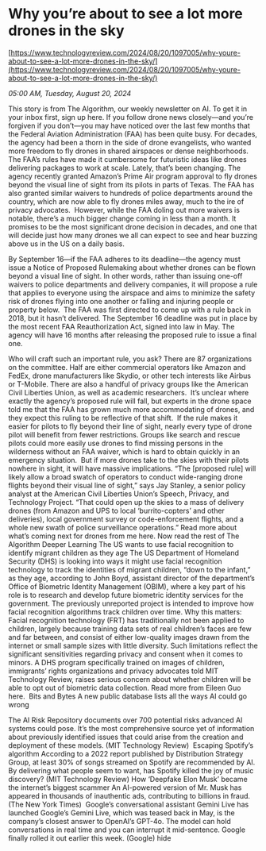 # Why you’re about to see a lot more drones in the sky

[https://www.technologyreview.com/2024/08/20/1097005/why-youre-about-to-see-a-lot-more-drones-in-the-sky/](https://www.technologyreview.com/2024/08/20/1097005/why-youre-about-to-see-a-lot-more-drones-in-the-sky/)

*05:00 AM, Tuesday, August 20, 2024*

This story is from The Algorithm, our weekly newsletter on AI. To get it in your inbox first, sign up here. If you follow drone news closely—and you’re forgiven if you don’t—you may have noticed over the last few months that the Federal Aviation Administration (FAA) has been quite busy. For decades, the agency had been a thorn in the side of drone evangelists, who wanted more freedom to fly drones in shared airspaces or dense neighborhoods. The FAA’s rules have made it cumbersome for futuristic ideas like drones delivering packages to work at scale.  Lately, that’s been changing. The agency recently granted Amazon’s Prime Air program approval to fly drones beyond the visual line of sight from its pilots in parts of Texas. The FAA has also granted similar waivers to hundreds of police departments around the country, which are now able to fly drones miles away, much to the ire of privacy advocates.  However, while the FAA doling out more waivers is notable, there’s a much bigger change coming in less than a month. It promises to be the most significant drone decision in decades, and one that will decide just how many drones we all can expect to see and hear buzzing above us in the US on a daily basis.

By September 16—if the FAA adheres to its deadline—the agency must issue a Notice of Proposed Rulemaking about whether drones can be flown beyond a visual line of sight. In other words, rather than issuing one-off waivers to police departments and delivery companies, it will propose a rule that applies to everyone using the airspace and aims to minimize the safety risk of drones flying into one another or falling and injuring people or property below.  The FAA was first directed to come up with a rule back in 2018, but it hasn’t delivered. The September 16 deadline was put in place by the most recent FAA Reauthorization Act, signed into law in May. The agency will have 16 months after releasing the proposed rule to issue a final one.

Who will craft such an important rule, you ask? There are 87 organizations on the committee. Half are either commercial operators like Amazon and FedEx, drone manufacturers like Skydio, or other tech interests like Airbus or T-Mobile. There are also a handful of privacy groups like the American Civil Liberties Union, as well as academic researchers.  It’s unclear where exactly the agency’s proposed rule will fall, but experts in the drone space told me that the FAA has grown much more accommodating of drones, and they expect this ruling to be reflective of that shift.  If the rule makes it easier for pilots to fly beyond their line of sight, nearly every type of drone pilot will benefit from fewer restrictions. Groups like search and rescue pilots could more easily use drones to find missing persons in the wilderness without an FAA waiver, which is hard to obtain quickly in an emergency situation.  But if more drones take to the skies with their pilots nowhere in sight, it will have massive implications. “The [proposed rule] will likely allow a broad swatch of operators to conduct wide-ranging drone flights beyond their visual line of sight,” says Jay Stanley, a senior policy analyst at the American Civil Liberties Union’s Speech, Privacy, and Technology Project. “That could open up the skies to a mass of delivery drones (from Amazon and UPS to local ‘burrito-copters’ and other deliveries), local government survey or code-enforcement flights, and a whole new swath of police surveillance operations.”  Read more about what’s coming next for drones from me here.  Now read the rest of The Algorithm Deeper Learning The US wants to use facial recognition to identify migrant children as they age The US Department of Homeland Security (DHS) is looking into ways it might use facial recognition technology to track the identities of migrant children, “down to the infant,” as they age, according to John Boyd, assistant director of the department’s Office of Biometric Identity Management (OBIM), where a key part of his role is to research and develop future biometric identity services for the government. The previously unreported project is intended to improve how facial recognition algorithms track children over time. Why this matters: Facial recognition technology (FRT) has traditionally not been applied to children, largely because training data sets of real children’s faces are few and far between, and consist of either low-quality images drawn from the internet or small sample sizes with little diversity. Such limitations reflect the significant sensitivities regarding privacy and consent when it comes to minors. A DHS program specifically trained on images of children, immigrants’ rights organizations and privacy advocates told MIT Technology Review, raises serious concern about whether children will be able to opt out of biometric data collection. Read more from Eileen Guo here.  Bits and Bytes A new public database lists all the ways AI could go wrong

The AI Risk Repository documents over 700 potential risks advanced AI systems could pose. It’s the most comprehensive source yet of information about previously identified issues that could arise from the creation and deployment of these models. (MIT Technology Review)  Escaping Spotify’s algorithm According to a 2022 report published by Distribution Strategy Group, at least 30% of songs streamed on Spotify are recommended by AI. By delivering what people seem to want, has Spotify killed the joy of music discovery? (MIT Technology Review) How ‘Deepfake Elon Musk’ became the internet’s biggest scammer An AI-powered version of Mr. Musk has appeared in thousands of inauthentic ads, contributing to billions in fraud. (The New York Times)  Google’s conversational assistant Gemini Live has launched Google’s Gemini Live, which was teased back in May, is the company’s closest answer to OpenAI’s GPT-4o. The model can hold conversations in real time and you can interrupt it mid-sentence. Google finally rolled it out earlier this week. (Google) hide

